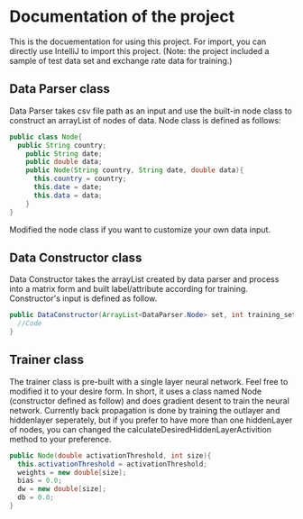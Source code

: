 # Documentation of the project
This is the docuementation for using this project. For import, you can directly use IntelliJ to import this project. (Note: the project included a sample of test data set and exchange rate data for training.)
## Data Parser class
Data Parser takes csv file path as an input and use the built-in node class to construct an arrayList of nodes of data.
Node class is defined as follows: 
```java
public class Node{
  public String country;
    public String date;
    public double data;
    public Node(String country, String date, double data){
      this.country = country;
      this.date = date;
      this.data = data;
    }        
}
```
Modified the node class if you want to customize your own data input. 

## Data Constructor class
Data Constructor takes the arrayList created by data parser and process into a matrix form and built label/attribute according for training. Constructor's input is defined as follow.
```java
public DataConstructor(ArrayList<DataParser.Node> set, int training_set_size) {
  //Code
}
```

## Trainer class
The trainer class is pre-built with a single layer neural network. Feel free to modified it to your desire form. In short, it uses a class named Node (constructor defined as follow) and does gradient desent to train the neural network. Currently back propagation is done by training the outlayer and hiddenlayer seperately, but if you prefer to have more than one hiddenLayer of nodes, you can changed the calculateDesiredHiddenLayerActivition method to your preference.  
```java
public Node(double activationThreshold, int size){
  this.activationThreshold = activationThreshold;
  weights = new double[size];
  bias = 0.0;
  dw = new double[size];
  db = 0.0;
}
```
